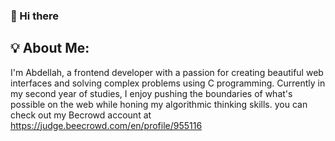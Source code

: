 ### 👋 Hi there
## 💡 About Me:
I'm Abdellah, a frontend developer with a passion for creating beautiful web interfaces and solving complex problems using C programming. Currently in my second year of studies, I enjoy pushing the boundaries of what's possible on the web while honing my algorithmic thinking skills. you can check out my Becrowd account at https://judge.beecrowd.com/en/profile/955116
